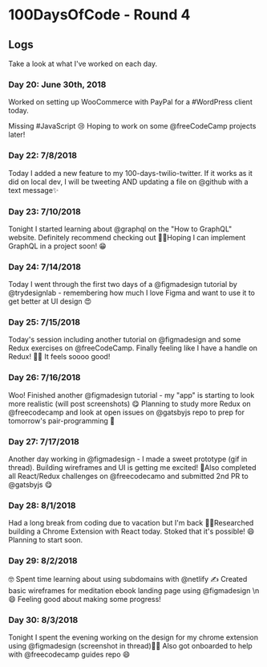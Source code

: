 # 100DaysOfCode - Round 4

## Logs
Take a look at what I've worked on each day.

### Day 20: June 30th, 2018
Worked on setting up WooCommerce with PayPal for a #WordPress client today.

Missing #JavaScript 😢 Hoping to work on some @freeCodeCamp projects later!  

### Day 22: 7/8/2018
Today I added a new feature to my 100-days-twilio-twitter. If it works as it did on local dev, I will be tweeting AND updating a file on @github with a text message✨ 

### Day 23: 7/10/2018
Tonight I started learning about @graphql on the "How to GraphQL" website. Definitely recommend checking out 👍🏼Hoping I can implement GraphQL in a project soon! 😁

### Day 24: 7/14/2018
Today I went through the first two days of a @figmadesign tutorial by @trydesignlab - remembering how much I love Figma and want to use it to get better at UI design 😍

### Day 25: 7/15/2018
Today's session including another tutorial on @figmadesign and some Redux exercises on @freeCodeCamp. Finally feeling like I have a handle on Redux! 🙌🏼 It feels soooo good!

### Day 26: 7/16/2018
Woo! Finished another @figmadesign tutorial - my "app" is starting to look more realistic (will post screenshots) 😋
Planning to study more Redux on @freecodecamp and look at open issues on @gatsbyjs repo to prep for tomorrow's pair-programming 🕺

### Day 27: 7/17/2018
Another day working in @figmadesign - I made a sweet prototype (gif in thread).  Building wireframes and UI is getting me excited! 🕺Also completed all React/Redux challenges on @freecodecamo and submitted 2nd PR to @gatsbyjs 😋

### Day 28: 8/1/2018
Had a long break from coding due to vacation but I'm back 🙌🏼Researched building a Chrome Extension with React today. Stoked that it's possible! 😄 Planning to start soon.

### Day 29: 8/2/2018
🤓 Spent time learning about using subdomains with @netlify ✍️ Created basic wireframes for meditation ebook landing page using @figmadesign \n😄 Feeling good about making some progress!

### Day 30: 8/3/2018
Tonight I spent the evening working on the design for my chrome extension using @figmadesign (screenshot in thread)🙌🏼 Also got onboarded to help with @freecodecamp guides repo 😄
